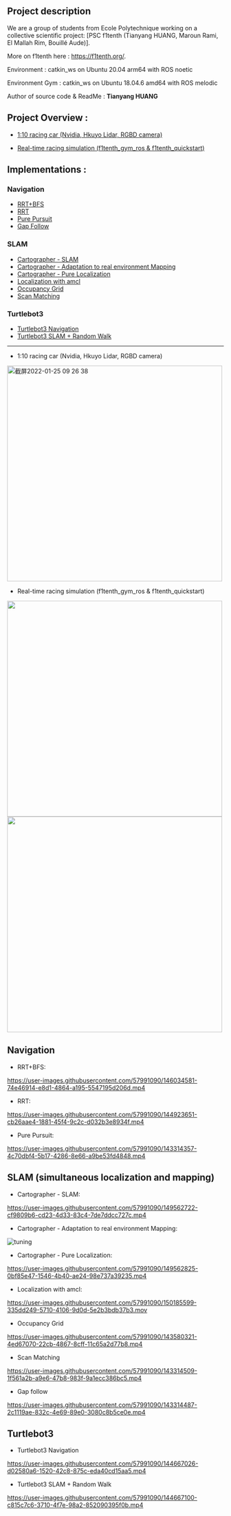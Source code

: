 ## Project description 
We are a group of students from Ecole Polytechnique working on a collective scientific project:
[PSC f1tenth (Tianyang HUANG, Maroun Rami, El Mallah Rim, Bouillé Aude)]. 

More on f1tenth here : https://f1tenth.org/. 

Environment : catkin_ws on Ubuntu 20.04 arm64 with ROS noetic 

Environment Gym : catkin_ws on Ubuntu 18.04.6 amd64 with ROS melodic

Author of source code & ReadMe : **Tianyang HUANG**

## Project Overview :

- [1:10 racing car (Nvidia, Hkuyo Lidar, RGBD camera)](#jump)

- [Real-time racing simulation (f1tenth_gym_ros & f1tenth_quickstart)](#jump2)

## Implementations : 

### Navigation
- [RRT+BFS](#jump3)
- [RRT](#jump4)
- [Pure Pursuit](#jump5)
- [Gap Follow](#jump12)

### SLAM
- [Cartographer - SLAM](#jump6)
- [Cartographer - Adaptation to real environment Mapping](#jump7)
- [Cartographer - Pure Localization](#jump8)
- [Localization with amcl](#jump9)
- [Occupancy Grid](#jump10)
- [Scan Matching](#jump11)

### Turtlebot3
- [Turtlebot3 Navigation](#jump13)
- [Turtlebot3 SLAM + Random Walk](#jump14)

****

- <span id="jump"> 1:10 racing car (Nvidia, Hkuyo Lidar, RGBD camera)</span>
<img width="500" alt="截屏2022-01-25 09 26 38" src="https://user-images.githubusercontent.com/57991090/150939766-7dea024a-10d0-48da-9d79-92e76d8f93d5.png">

- <span id="jump2"> Real-time racing simulation (f1tenth_gym_ros & f1tenth_quickstart) </span>
<img src="https://user-images.githubusercontent.com/57991090/149190984-b1d64572-6465-4cac-bc3a-35b36e396169.png" width="500">
<img src="https://user-images.githubusercontent.com/57991090/149200842-425aea3b-7aa5-464a-864a-201b8ec8a60e.png" width="500">

## Navigation

- <span id="jump3"> RRT+BFS: </span>

https://user-images.githubusercontent.com/57991090/146034581-74e46914-e8d1-4864-a195-5547195d206d.mp4

- <span id="jump4"> RRT: </span>

https://user-images.githubusercontent.com/57991090/144923651-cb26aae4-1881-45f4-9c2c-d032b3e8934f.mp4

- <span id="jump5"> Pure Pursuit: </span>

https://user-images.githubusercontent.com/57991090/143314357-4c70dbf4-5b17-4286-8e66-a9be53fd4848.mp4

## SLAM (simultaneous localization and mapping)

- <span id="jump6"> Cartographer - SLAM:  </span>

https://user-images.githubusercontent.com/57991090/149562722-cf9809b6-cd23-4d33-83c4-7de7ddcc727c.mp4

- <span id="jump7"> Cartographer - Adaptation to real environment Mapping:  </span>

![tuning](https://user-images.githubusercontent.com/57991090/150939433-b279e31f-48d8-4d69-a5dc-ddc47d7f9413.jpg)


- <span id="jump8"> Cartographer - Pure Localization:   </span>

https://user-images.githubusercontent.com/57991090/149562825-0bf85e47-1546-4b40-ae24-98e737a39235.mp4

- <span id="jump9"> Localization with amcl:  </span>

https://user-images.githubusercontent.com/57991090/150185599-335dd249-5710-4106-9d0d-5e2b3bdb37b3.mov

- <span id="jump10"> Occupancy Grid  </span>

https://user-images.githubusercontent.com/57991090/143580321-4ed67070-22cb-4867-8cff-11c65a2d77b8.mp4

- <span id="jump11"> Scan Matching  </span>

https://user-images.githubusercontent.com/57991090/143314509-1f561a2b-a9e6-47b8-983f-9a1ecc386bc5.mp4

- <span id="jump12"> Gap follow </span>

https://user-images.githubusercontent.com/57991090/143314487-2c1119ae-832c-4e69-89e0-3080c8b5ce0e.mp4


## Turtlebot3

- <span id="jump13"> Turtlebot3 Navigation </span>

https://user-images.githubusercontent.com/57991090/144667026-d02580a6-1520-42c8-875c-eda40cd15aa5.mp4

- <span id="jump14"> Turtlebot3 SLAM + Random Walk</span>

https://user-images.githubusercontent.com/57991090/144667100-c815c7c6-3710-4f7e-98a2-852090395f0b.mp4


